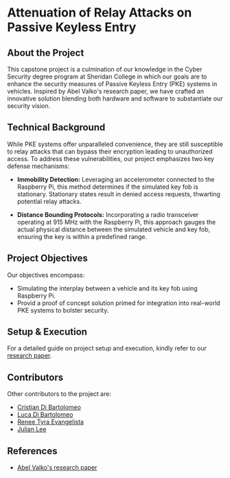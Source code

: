 # Attenuation of Relay Attacks on Passive Keyless Entry

## About the Project

This capstone project is a culmination of our knowledge in the Cyber Security degree program at Sheridan College in which our goals are to enhance the security measures of Passive Keyless Entry (PKE) systems in vehicles. Inspired by Abel Valko's research paper, we have crafted an innovative solution blending both hardware and software to substantiate our security vision.

## Technical Background

While PKE systems offer unparalleled convenience, they are still susceptible to relay attacks that can bypass their encryption leading to unauthorized access. To address these vulnerabilities, our project emphasizes two key defense mechanisms:

- **Immobility Detection:** Leveraging an accelerometer connected to the Raspberry Pi, this method determines if the simulated key fob is stationary. Stationary states result in denied access requests, thwarting potential relay attacks.
  
- **Distance Bounding Protocols:** Incorporating a radio transceiver operating at 915 MHz with the Raspberry Pi, this approach gauges the actual physical distance between the simulated vehicle and key fob, ensuring the key is within a predefined range.

## Project Objectives

Our objectives encompass:
- Simulating the interplay between a vehicle and its key fob using Raspberry Pi.
- Provid a proof of concept solution primed for integration into real-world PKE systems to bolster security.

## Setup & Execution

For a detailed guide on project setup and execution, kindly refer to our [research paper](https://github.com/JacYuan1/Attenuation-of-Relay-Attacks-on-Passive-Keyless-Entry/blob/main/Capstone%20-%20Final%20Paper.pdf).

## Contributors

Other contributors to the project are:

- [Cristian Di Bartolomeo](https://www.linkedin.com/in/dibarc/)
- [Luca Di Bartolomeo](https://www.linkedin.com/in/dibartolomeoluca/)
- [Renee Tyra Evangelista](https://www.linkedin.com/in/rtyraevangelista/)
- [Julian Lee](https://www.linkedin.com/in/julianlee1111/)

## References

- [Abel Valko's research paper](https://www.researchgate.net/publication/351761565_Relay_Attack_Resistant_Passive_Keyless_Entry_Securing_PKE_Systems_with_Immobility_Detection)
